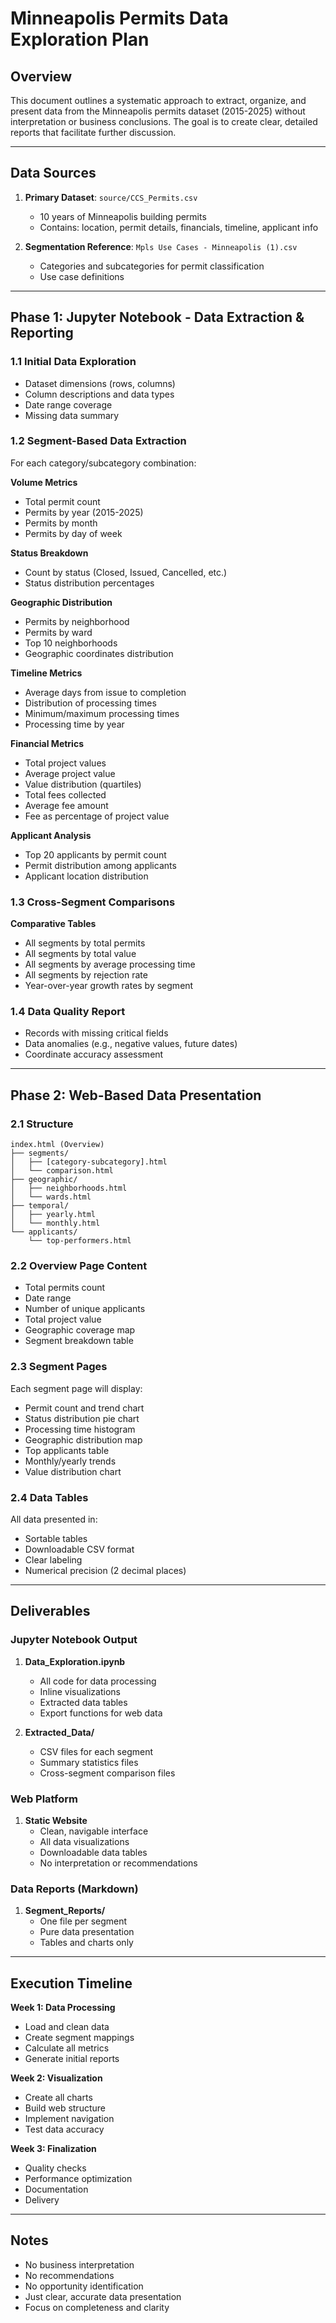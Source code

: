 # Minneapolis Permits Data Exploration Plan

## Overview
This document outlines a systematic approach to extract, organize, and present data from the Minneapolis permits dataset (2015-2025) without interpretation or business conclusions. The goal is to create clear, detailed reports that facilitate further discussion.

---

## Data Sources
1. **Primary Dataset**: `source/CCS_Permits.csv`
   - 10 years of Minneapolis building permits
   - Contains: location, permit details, financials, timeline, applicant info

2. **Segmentation Reference**: `Mpls Use Cases - Minneapolis (1).csv`
   - Categories and subcategories for permit classification
   - Use case definitions

---

## Phase 1: Jupyter Notebook - Data Extraction & Reporting

### 1.1 Initial Data Exploration
- Dataset dimensions (rows, columns)
- Column descriptions and data types
- Date range coverage
- Missing data summary

### 1.2 Segment-Based Data Extraction

For each category/subcategory combination:

**Volume Metrics**
- Total permit count
- Permits by year (2015-2025)
- Permits by month
- Permits by day of week

**Status Breakdown**
- Count by status (Closed, Issued, Cancelled, etc.)
- Status distribution percentages

**Geographic Distribution**
- Permits by neighborhood
- Permits by ward
- Top 10 neighborhoods
- Geographic coordinates distribution

**Timeline Metrics**
- Average days from issue to completion
- Distribution of processing times
- Minimum/maximum processing times
- Processing time by year

**Financial Metrics**
- Total project values
- Average project value
- Value distribution (quartiles)
- Total fees collected
- Average fee amount
- Fee as percentage of project value

**Applicant Analysis**
- Top 20 applicants by permit count
- Permit distribution among applicants
- Applicant location distribution

### 1.3 Cross-Segment Comparisons

**Comparative Tables**
- All segments by total permits
- All segments by total value
- All segments by average processing time
- All segments by rejection rate
- Year-over-year growth rates by segment

### 1.4 Data Quality Report
- Records with missing critical fields
- Data anomalies (e.g., negative values, future dates)
- Coordinate accuracy assessment

---

## Phase 2: Web-Based Data Presentation

### 2.1 Structure
```
index.html (Overview)
├── segments/
│   ├── [category-subcategory].html
│   └── comparison.html
├── geographic/
│   ├── neighborhoods.html
│   └── wards.html
├── temporal/
│   ├── yearly.html
│   └── monthly.html
└── applicants/
    └── top-performers.html
```

### 2.2 Overview Page Content
- Total permits count
- Date range
- Number of unique applicants
- Total project value
- Geographic coverage map
- Segment breakdown table

### 2.3 Segment Pages
Each segment page will display:
- Permit count and trend chart
- Status distribution pie chart
- Processing time histogram
- Geographic distribution map
- Top applicants table
- Monthly/yearly trends
- Value distribution chart

### 2.4 Data Tables
All data presented in:
- Sortable tables
- Downloadable CSV format
- Clear labeling
- Numerical precision (2 decimal places)

---

## Deliverables

### Jupyter Notebook Output
1. **Data_Exploration.ipynb**
   - All code for data processing
   - Inline visualizations
   - Extracted data tables
   - Export functions for web data

2. **Extracted_Data/**
   - CSV files for each segment
   - Summary statistics files
   - Cross-segment comparison files

### Web Platform
1. **Static Website**
   - Clean, navigable interface
   - All data visualizations
   - Downloadable data tables
   - No interpretation or recommendations

### Data Reports (Markdown)
1. **Segment_Reports/**
   - One file per segment
   - Pure data presentation
   - Tables and charts only

---

## Execution Timeline

**Week 1: Data Processing**
- Load and clean data
- Create segment mappings
- Calculate all metrics
- Generate initial reports

**Week 2: Visualization**
- Create all charts
- Build web structure
- Implement navigation
- Test data accuracy

**Week 3: Finalization**
- Quality checks
- Performance optimization
- Documentation
- Delivery

---

## Notes
- No business interpretation
- No recommendations
- No opportunity identification
- Just clear, accurate data presentation
- Focus on completeness and clarity